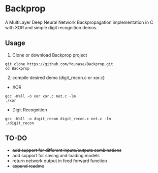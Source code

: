 # Backprop
A MultiLayer Deep Neural Network Backpropagation implementation in C with XOR and simple digit recognition demos.


## Usage

1. Clone or download Backprop project

```
git clone https://github.com/Younase/Backprop.git
cd Backprop
```

2. compile desired demo (digit_recon.c or xor.c)

* XOR

```
gcc -Wall -o xor xor.c net.c -lm
./xor
```

* Digit Recognition

```
gcc -Wall -o digit_recon digit_recon.c net.c -lm
./digit_recon
```

## TO-DO
* ~~add support for different inputs/outputs combinations~~
* add support for saving and loading models
* return network output in feed forward function
* ~~expand readme~~
